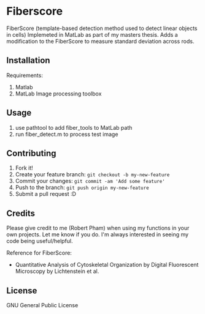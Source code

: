 # Fiberscore

FiberScore (template-based detection method used to detect linear objects in cells)
Implemeted in MatLab as part of my masters thesis. 
Adds a modification to the FiberScore to measure standard deviation across rods.

## Installation

Requirements:

1. Matlab
2. MatLab Image processing toolbox

## Usage

1. use pathtool to add fiber_tools to MatLab path
2. run fiber_detect.m to process test image

## Contributing

1. Fork it!
2. Create your feature branch: `git checkout -b my-new-feature`
3. Commit your changes: `git commit -am 'Add some feature'`
4. Push to the branch: `git push origin my-new-feature`
5. Submit a pull request :D

## Credits
Please give credit to me (Robert Pham) when using my functions in your own projects. Let me know if you do. I'm always interested in seeing my code being useful/helpful.

Reference for FiberScore: 
- Quantitative Analysis of Cytoskeletal Organization by Digital Fluorescent Microscopy by Lichtenstein et al.

## License

GNU General Public License
